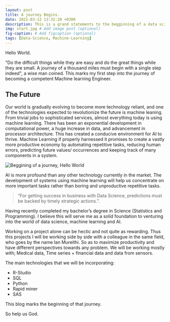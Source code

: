 ```yaml
---
layout: post
title: A journey Begins.
date: 2021-03-12 13:32:20 +0300
description: This is a grand statements to the begginning of a data science, machine learning and Artificial Intelligence journey. # Add post description (optional)
img: start.jpg # Add image post (optional)
fig-caption: # Add figcaption (optional)
tags: [Data-Science, Machine-Learning]
---
```

Hello World.


"Do the difficult things while they are easy and do the great things while they are small. A journey of a thousand miles must begin with a single step indeed", a wise man coined. This marks my first step into the journey of becoming a competent Machine learning Engineer.

## The Future
Our world is gradually evolving to become more technology reliant, and one of the technologies expected to revolutionize the future is machine leaning.
From trivial jobs to sophisticated services, almost everything today is using machine learning.
There has been an exponential development in computational power, a huge increase in data, and advancement in processor architecture. This has created a conducive environment for AI to thrive.
Machine Learning if properly harnessed it promises to create a vastly more productive economy by 
automating repetitive tasks, reducing human errors, predicting future values/ occurrences and keeping track of many components in a system.


![Beggining of a journey, Hello World]({{site.baseurl}}/assets/img/b2.jpg)

AI is more profound than any other technology currently in the market.
The development of systems using machine learning will help us concentrate on more important tasks
rather than boring and unproductive repetitive tasks.


>“For getting success in business with Data Science, predictions must be backed by timely strategic actions.”.

Having recently completed my bachelor’s degree in Science (Statistics and Programming). I believe this will serve me as a solid foundation to venturing into the world of data science, machine learning and AI.


Working on a project alone can be hectic and not quite as rewarding. Thus this projects I will be working side by side with a colleague in the same field, who goes by the name Ian Mureithi. So as to maximize productivity and have different perspectives towards any problem.
We will be working mostly with; Medical data, Time series + financial data and data from sensors.


The main technologies that we will be incorporating:
* R-Studio
* SQL
* Python
* Rapid miner
* SAS

This blog marks the beginning of that journey.

So help us God.

